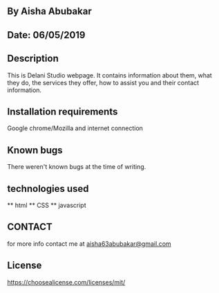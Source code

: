 ## By Aisha Abubakar
## Date: 06/05/2019
## Description
This is Delani Studio webpage. It contains information about them, what they do, the services they offer, how to assist you and their contact information.

## Installation requirements
Google chrome/Mozilla and internet connection

## Known bugs
There weren't known bugs at the time of writing.

## technologies used
** html
** CSS
** javascript

## CONTACT
for more info contact me at aisha63abubakar@gmail.com

## License
https://choosealicense.com/licenses/mit/
